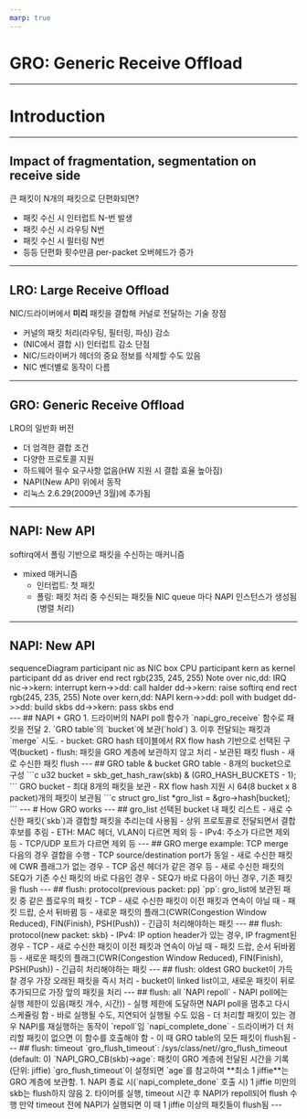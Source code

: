 ```yaml
---
marp: true
---
```

 # GRO: Generic Receive Offload
 ---
 # Introduction
 ---
 ## Impact of fragmentation, segmentation on receive side
 큰 패킷이 N개의 패킷으로 단편화되면?
- 패킷 수신 시 인터럽트 N-번 발생
- 패킷 수신 시 라우팅 N번
- 패킷 수신 시 필터링 N번
- 등등
 단편화 횟수만큼 per-packet 오버헤드가 증가
 ---
 ## LRO: **Large** Receive Offload
 NIC/드라이버에서 **미리** 패킷을 결합해 커널로 전달하는 기술
 장점
- 커널의 패킷 처리(라우팅, 필터링, 파싱) 감소
- (NIC에서 결합 시) 인터럽트 감소
 단점
- NIC/드라이버가 헤더의 중요 정보를 삭제할 수도 있음
- NIC 벤더별로 동작이 다름
 ---
 ## GRO: **Generic** Receive Offload
 LRO의 일반화 버전
- 더 엄격한 결합 조건
- 다양한 프로토콜 지원
- 하드웨어 필수 요구사항 없음(HW 지원 시 결합 효율 높아짐)
- NAPI(New API) 위에서 동작
- 리눅스 2.6.29(2009년 3월)에 추가됨
 ---
 ## NAPI: New API
 softirq에서 폴링 기반으로 패킷을 수신하는 매커니즘
- mixed 매커니즘
  - 인터럽트: 첫 패킷
  - 폴링: 패킷 처리 중 수신되는 패킷들
 NIC queue 마다 NAPI 인스턴스가 생성됨(병렬 처리)
 ---
 ## NAPI: New API
 <style>
  .mermaid {
    max-height: 400px;
    overflow: auto;
  }
</style>
 <div class="mermaid">
sequenceDiagram
  participant nic as NIC
  box CPU
    participant kern as kernel
    participant dd as driver
  end
   rect rgb(235, 245, 255)
  Note over nic,dd: IRQ
  nic->>kern: interrupt
  kern->>dd: call halder
  dd->>kern: raise softirq
  end
   rect rgb(245, 235, 255)
  Note over kern,dd: NAPI
  kern->>dd: poll with budget
  dd->>dd: build skbs
  dd->>kern: pass skbs
  end
 </div>
 ---
 ## NAPI + GRO
 1. 드라이버의 NAPI poll 함수가 `napi_gro_receive` 함수로 패킷을 전달
2. `GRO table`의 `bucket`에 보관(`hold`)
3. 이후 전달되는 패킷과 `merge` 시도.
- bucket: GRO hash 테이블에서 RX flow hash 기반으로 선택된 구역(bucket)
- flush: 패킷을 GRO 계층에 보관하지 않고 처리
  - 보관된 패킷 flush
  - 새로 수신한 패킷 flush
 ---
 ## GRO table & bucket
 GRO table
- 8개의 bucket으로 구성
```c
u32 bucket = skb_get_hash_raw(skb) & (GRO_HASH_BUCKETS - 1);
```
 GRO bucket
- 최대 8개의 패킷을 보관
  - RX flow hash 지원 시 64(8 bucket x 8 packet)개의 패킷이 보관됨
```c
struct gro_list *gro_list = &gro->hash[bucket];
```
---
 # How GRO works
 ---
 ## gro_list
 선택된 bucket 내 패킷 리스트
- 새로 수신한 패킷(`skb`)과 결합할 패킷을 추리는데 사용됨
  - 상위 프로토콜로 전달되면서 결합 후보를 추림
    - ETH: MAC 헤더, VLAN이 다르면 제외 등
    - IPv4: 주소가 다르면 제외 등
    - TCP/UDP 포트가 다르면 제외 등
 ---
 ## GRO merge example: TCP merge
 다음의 경우 결합을 수행
- TCP source/destination port가 동일
- 새로 수신한 패킷에 CWR 플래그가 없는 경우
- TCP 옵션 헤더가 같은 경우 등
- 새로 수신한 패킷의 SEQ가 기존 수신 패킷의 바로 다음인 경우
  - SEQ가 바로 다음이 아닌 경우, 기존 패킷을 flush
 ---
 ## flush: protocol(previous packet: pp)
 `pp`: gro_list에 보관된 패킷 중 같은 플로우의 패킷
- TCP
  - 새로 수신한 패킷이 이전 패킷과 연속이 아닐 때
    - 패킷 드랍, 순서 뒤바뀜 등
  - 새로운 패킷의 플래그(CWR(Congestion Window Reduced), FIN(Finish), PSH(Push))
    - 긴급히 처리해야하는 패킷
 ---
 ## flush: protocol(new packet: skb)
 - IPv4: IP option header가 있는 경우, IP fragment된 경우 
- TCP
  - 새로 수신한 패킷이 이전 패킷과 연속이 아닐 때
    - 패킷 드랍, 순서 뒤바뀜 등
  - 새로운 패킷의 플래그(CWR(Congestion Window Reduced), FIN(Finish), PSH(Push))
    - 긴급히 처리해야하는 패킷
 ---
 ## flush: oldest
 GRO bucket이 가득 찰 경우 가장 오래된 패킷을 즉시 처리
 - bucket이 linked list이고, 새로운 패킷이 뒤로 추가되므로 가장 앞의 패킷을 처리
 ---
 ## flush: all
 `NAPI repoll`
- NAPI poll에는 실행 제한이 있음(패킷 개수, 시간))
- 실행 제한에 도달하면 NAPI poll을 멈추고 다시 스케쥴링 함
  - 바로 실행될 수도, 지연되어 실행될 수도 있음
- 더 처리할 패킷이 있는 경우 NAPI를 재실행하는 동작이 `repoll`임
 `napi_complete_done`
- 드라이버가 더 처리할 패킷이 없으면 이 함수를 호출해야 함
- 이 때 GRO table의 모든 패킷이 flush됨
 ---
 ## flush: timeout
 `gro_flush_timeout`: /sys/class/net/<INTERFACE>/gro_flush_timeout (default: 0)
`NAPI_GRO_CB(skb)->age`: 패킷이 GRO 계층에 전달된 시간을 기록(단위: jiffie)
 `gro_flush_timeout`이 설정되면 `age`를 참고하여 **최소 1 jiffie**는 GRO 계층에 보관함.
1. NAPI 종료 시(`napi_complete_done` 호출 시) 1 jiffie 미만의 skb는 flush하지 않음
2. 타이머를 실행, timeout 시간 후 NAPI가 repoll되어 flush 수행
만약 timeout 전에 NAPI가 실행되면 이 때 1 jiffie 이상의 패킷들이 flush됨
 ---
